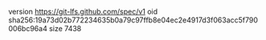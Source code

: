 version https://git-lfs.github.com/spec/v1
oid sha256:19a73d02b772234635b0a79c97ffb8e04ec2e4917d3f063acc5f790006bc96a4
size 7438

